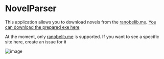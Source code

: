 # NovelParser

This application allows you to download novels from the [ranobelib.me](https://ranobelib.me/). [You can download the prepared exe here](https://github.com/Relorer/NovelParser/releases/tag/v1.0.0)

At the moment, only [ranobelib.me](https://ranobelib.me/) is supported. If you want to see a specific site here, create an issue for it

![image](https://user-images.githubusercontent.com/26045342/191115639-9e0fe050-9d52-4662-b011-2a846518f831.png)
